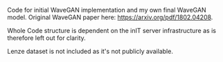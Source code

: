 Code for initial WaveGAN implementation and my own final WaveGAN model. Original WaveGAN paper here: https://arxiv.org/pdf/1802.04208.

Whole Code structure is dependent on the inIT server infrastructure as is therefore left out for clarity.

Lenze dataset is not included as it's not publicly available.
